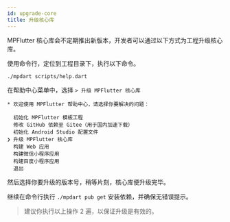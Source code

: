 ```yaml
---
id: upgrade-core
title: 升级核心库
---
```


MPFlutter 核心库会不定期推出新版本，开发者可以通过以下方式为工程升级核心库。

使用命令行，定位到工程目录下，执行以下命令。

```sh
./mpdart scripts/help.dart
```

在帮助中心菜单中，选择 `> 升级 MPFlutter 核心库`

```
* 欢迎使用 MPFlutter 帮助中心，请选择你要解决的问题：
        
  初始化 MPFlutter 模板工程
  修改 GitHub 依赖至 Gitee（用于国内加速下载）
  初始化 Android Studio 配置文件
❯ 升级 MPFlutter 核心库
  构建 Web 应用
  构建微信小程序应用
  构建百度小程序应用
  退出
```

然后选择你要升级的版本号，稍等片刻，核心库便升级完毕。

继续在命令行执行 `./mpdart pub get` 安装依赖，并确保无错误提示。

> 建议你执行以上操作 2 遍，以保证升级是有效的。